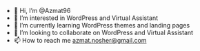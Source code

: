 - 👋 Hi, I’m @Azmat96
- 👀 I’m interested in WordPress and Virtual Assistant
- 🌱 I’m currently learning WordPress themes and landing pages
- 💞️ I’m looking to collaborate on WordPress and Virtual Assistant
- 📫 How to reach me azmat.nosher@gmail.com
<!---[Azmat Wordpress Digiskills certificate.pdf](https://github.com/Azmat96/Azmat96/files/9335537/Azmat.Wordpress.Digiskills.certificate.pdf)

Azmat96/Azmat96 is a ✨ special ✨ repository because its `README.md` (this file) appears on your GitHub profile.
You can click the Preview link to take a look at your changes.
--->
